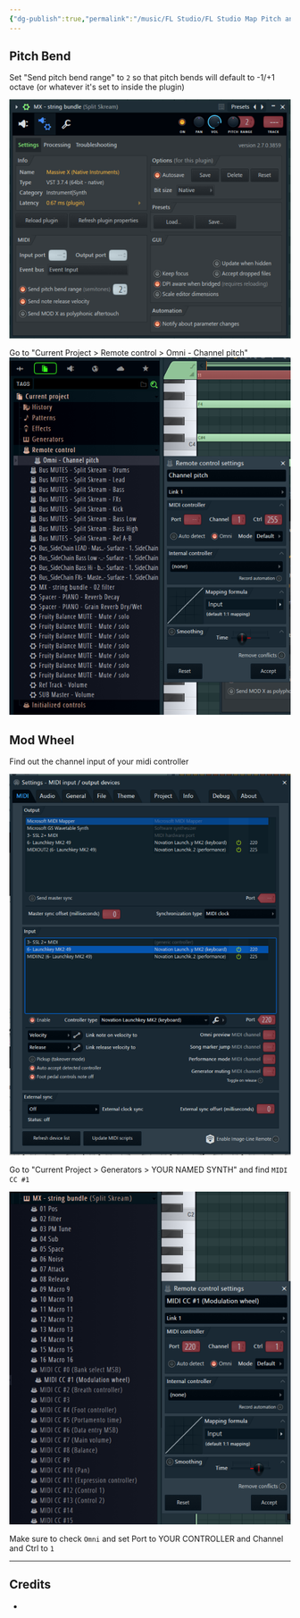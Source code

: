 ```yaml
---
{"dg-publish":true,"permalink":"/music/FL Studio/FL Studio Map Pitch and Mod Wheel/","tags":["flstudio","DAW","plug-in","3rd-party","music"]}
---
```


## Pitch Bend

Set "Send pitch bend range" to `2` so that pitch bends will default to -1/+1 octave (or whatever it's set to inside the plugin)

![attachments/Pasted image 20240429215504.png](/img/user/attachments/Pasted%20image%2020240429215504.png)

Go to "Current Project > Remote control > Omni - Channel pitch"
![attachments/Pasted image 20240429215538.png](/img/user/attachments/Pasted%20image%2020240429215538.png)

## Mod Wheel
Find out the channel input of your midi controller

![attachments/Pasted image 20240429220728.png](/img/user/attachments/Pasted%20image%2020240429220728.png)

Go to "Current Project > Generators > YOUR NAMED SYNTH" and find `MIDI CC #1`

![attachments/Pasted image 20240429220749.png](/img/user/attachments/Pasted%20image%2020240429220749.png)

Make sure to check `Omni` and set Port to YOUR CONTROLLER and Channel and Ctrl to `1`

---
## Credits
- 
